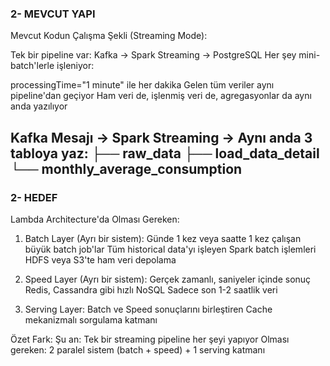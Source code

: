 ### 2- MEVCUT YAPI
Mevcut Kodun Çalışma Şekli (Streaming Mode):

Tek bir pipeline var: Kafka → Spark Streaming → PostgreSQL
Her şey mini-batch'lerle işleniyor:

processingTime="1 minute" ile her dakika
Gelen tüm veriler aynı pipeline'dan geçiyor
Ham veri de, işlenmiş veri de, agregasyonlar da aynı anda yazılıyor

Kafka Mesajı → Spark Streaming → Aynı anda 3 tabloya yaz:
                                  ├── raw_data
                                  ├── load_data_detail  
                                  └── monthly_average_consumption
------------------------------------------------------------------------------------------------------------------------------------------------------------
### 2- HEDEF
Lambda Architecture'da Olması Gereken:
1. Batch Layer (Ayrı bir sistem):
Günde 1 kez veya saatte 1 kez çalışan büyük batch job'lar
Tüm historical data'yı işleyen Spark batch işlemleri
HDFS veya S3'te ham veri depolama

2. Speed Layer (Ayrı bir sistem):
Gerçek zamanlı, saniyeler içinde sonuç
Redis, Cassandra gibi hızlı NoSQL
Sadece son 1-2 saatlik veri

3. Serving Layer:
Batch ve Speed sonuçlarını birleştiren
Cache mekanizmalı sorgulama katmanı

Özet Fark:
Şu an: Tek bir streaming pipeline her şeyi yapıyor
Olması gereken: 2 paralel sistem (batch + speed) + 1 serving katmanı

